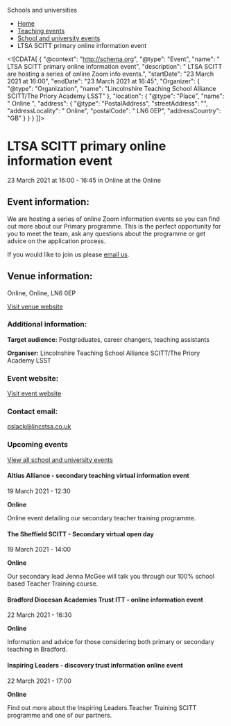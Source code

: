Schools and universities

*   [Home](/)
*   [Teaching events](/teaching-events)
*   [School and university events](/teaching-events/training-provider-events)
*   LTSA SCITT primary online information event

<!\[CDATA\[ { "@context": "http://schema.org", "@type": "Event", "name": " LTSA SCITT primary online information event", "description": " LTSA SCITT are hosting a series of online Zoom info events.", "startDate": "23 March 2021 at 16:00", "endDate": "23 March 2021 at 16:45", "Organizer": { "@type": "Organization", "name": "Lincolnshire Teaching School Alliance SCITT/The Priory Academy LSST" }, "location": { "@type": "Place", "name": " Online ", "address": { "@type": "PostalAddress", "streetAddress": "", "addressLocality": " Online", "postalCode": " LN6 0EP", "addressCountry": "GB" } } } \]\]>

LTSA SCITT primary online information event
===========================================

23 March 2021 at 16:00 - 16:45 in Online at the Online

Event information:
------------------

We are hosting a series of online Zoom information events so you can find out more about our Primary programme. This is the perfect opportunity for you to meet the team, ask any questions about the programme or get advice on the application process.

If you would like to join us please [email us](mailto:pslack@lincstsa.co.uk). 

Venue information:
------------------

Online, Online, LN6 0EP

[Visit venue website](https://www.lincolnshiretsa.co.uk/ "Online")

### Additional information:

**Target audience:** Postgraduates, career changers, teaching assistants

**Organiser:** Lincolnshire Teaching School Alliance SCITT/The Priory Academy LSST

### Event website:

[Visit event website](https://www.lincolnshiretsa.co.uk/page/?title=Information+Events&pid=150)

### Contact email:

[pslack@lincstsa.co.uk](mailto:pslack@lincstsa.co.uk)

### Upcoming events

[View all school and university events](/teaching-events/training-provider-events)

[](/teaching-events/training-provider-events/210319-altius-alliance-secondary-teaching-virtual-information-event)

#### Altius Alliance - secondary teaching virtual information event

19 March 2021 - 12:30

**Online**

Online event detailing our secondary teacher training programme.

[](/teaching-events/training-provider-events/210319-the-sheffield-scitt-secondary-virtual-open-day)

#### The Sheffield SCITT - Secondary virtual open day

19 March 2021 - 14:00

**Online**

Our secondary lead Jenna McGee will talk you through our 100% school based Teacher Training course.

[](/teaching-events/training-provider-events/210322-bradford-diocesan-academies-trust-itt-online-information-event)

#### Bradford Diocesan Academies Trust ITT - online information event

22 March 2021 - 16:30

**Online**

Information and advice for those considering both primary or secondary teaching in Bradford.

[](/teaching-events/training-provider-events/210322-inspiring-leaders-discovery-trust-information-online-event)

#### Inspiring Leaders - discovery trust information online event

22 March 2021 - 17:00

**Online**

Find out more about the Inspiring Leaders Teacher Training SCITT programme and one of our partners.